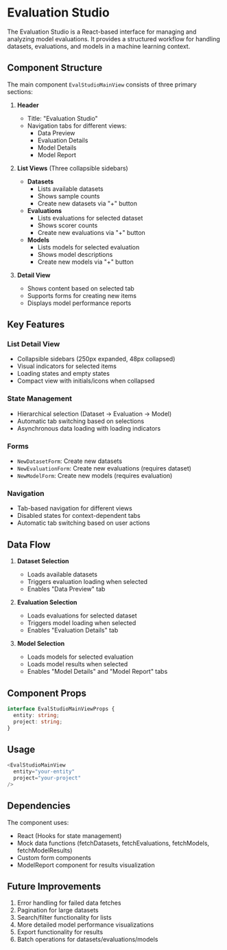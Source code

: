 # Evaluation Studio

The Evaluation Studio is a React-based interface for managing and analyzing model evaluations. It provides a structured workflow for handling datasets, evaluations, and models in a machine learning context.

## Component Structure

The main component `EvalStudioMainView` consists of three primary sections:

1. **Header**
   - Title: "Evaluation Studio"
   - Navigation tabs for different views:
     - Data Preview
     - Evaluation Details
     - Model Details
     - Model Report

2. **List Views** (Three collapsible sidebars)
   - **Datasets**
     - Lists available datasets
     - Shows sample counts
     - Create new datasets via "+" button
   - **Evaluations**
     - Lists evaluations for selected dataset
     - Shows scorer counts
     - Create new evaluations via "+" button
   - **Models**
     - Lists models for selected evaluation
     - Shows model descriptions
     - Create new models via "+" button

3. **Detail View**
   - Shows content based on selected tab
   - Supports forms for creating new items
   - Displays model performance reports

## Key Features

### List Detail View
- Collapsible sidebars (250px expanded, 48px collapsed)
- Visual indicators for selected items
- Loading states and empty states
- Compact view with initials/icons when collapsed

### State Management
- Hierarchical selection (Dataset → Evaluation → Model)
- Automatic tab switching based on selections
- Asynchronous data loading with loading indicators

### Forms
- `NewDatasetForm`: Create new datasets
- `NewEvaluationForm`: Create new evaluations (requires dataset)
- `NewModelForm`: Create new models (requires evaluation)

### Navigation
- Tab-based navigation for different views
- Disabled states for context-dependent tabs
- Automatic tab switching based on user actions

## Data Flow

1. **Dataset Selection**
   - Loads available datasets
   - Triggers evaluation loading when selected
   - Enables "Data Preview" tab

2. **Evaluation Selection**
   - Loads evaluations for selected dataset
   - Triggers model loading when selected
   - Enables "Evaluation Details" tab

3. **Model Selection**
   - Loads models for selected evaluation
   - Loads model results when selected
   - Enables "Model Details" and "Model Report" tabs

## Component Props

```typescript
interface EvalStudioMainViewProps {
  entity: string;
  project: string;
}
```

## Usage

```typescript
<EvalStudioMainView 
  entity="your-entity"
  project="your-project"
/>
```

## Dependencies

The component uses:
- React (Hooks for state management)
- Mock data functions (fetchDatasets, fetchEvaluations, fetchModels, fetchModelResults)
- Custom form components
- ModelReport component for results visualization

## Future Improvements

1. Error handling for failed data fetches
2. Pagination for large datasets
3. Search/filter functionality for lists
4. More detailed model performance visualizations
5. Export functionality for results
6. Batch operations for datasets/evaluations/models 